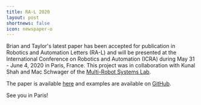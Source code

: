 ```yaml
---
title: RA-L 2020 
layout: post
shortnews: false
icon: newspaper-o
---
```


Brian and Taylor's latest paper has been accepted for publication in Robotics and Automation Letters (RA-L) and will be presented at the International Conference on Robotics and Automation (ICRA) during May 31 - June 4, 2020 in Paris, France. This project was in collaboration with Kunal Shah and Mac Schwager of the [Multi-Robot Systems Lab](https://msl.stanford.edu/).

The paper is available [here](https://roboticexplorationlab.org/papers/distributed_quads.pdf) and examples are available on [GitHub](https://github.com/RoboticExplorationLab/TrajectoryOptimization.jl/tree/distributed_team_lift/examples/RA-L). 

See you in Paris!

